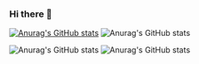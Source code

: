 ### Hi there 👋

[![Anurag's GitHub stats](https://github-readme-stats.vercel.app/api?username=senia1)](https://github.com/anuraghazra/github-readme-stats)
![Anurag's GitHub stats](https://github-readme-stats.vercel.app/api?username=senia1&hide=contribs,prs)

![Anurag's GitHub stats](https://github-readme-stats.vercel.app/api?username=senia1&count_private=true)
![Anurag's GitHub stats](https://github-readme-stats.vercel.app/api?username=senia1&show_icons=true)
